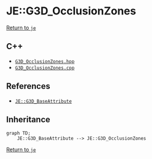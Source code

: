 # JE::G3D_OcclusionZones

[Return to `je`](/docs/je.md)

## C++

- [`G3D_OcclusionZones.hpp`](/src/je/G3D_OcclusionZones.hpp)
- [`G3D_OcclusionZones.cpp`](/src/je/G3D_OcclusionZones.cpp)

## References

- [`JE::G3D_BaseAttribute`](/docs/je/G3D_BaseAttribute.md)

## Inheritance

```mermaid
graph TD;
    JE::G3D_BaseAttribute --> JE::G3D_OcclusionZones
```

[Return to `je`](/docs/je.md)
